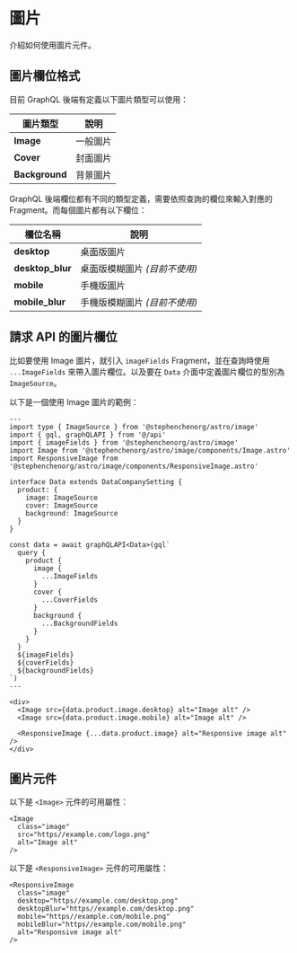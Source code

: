 # 圖片

介紹如何使用圖片元件。

## 圖片欄位格式

目前 GraphQL 後端有定義以下圖片類型可以使用：

| 圖片類型 | 說明 |
| --- | --- |
| **Image** | 一般圖片 |
| **Cover** | 封面圖片 |
| **Background** | 背景圖片 |

GraphQL 後端欄位都有不同的類型定義，需要依照查詢的欄位來輸入對應的 Fragment。而每個圖片都有以下欄位：

| 欄位名稱 | 說明 |
| --- | --- |
| **desktop** | 桌面版圖片 |
| **desktop_blur** | 桌面版模糊圖片 *(目前不使用)* |
| **mobile** | 手機版圖片 |
| **mobile_blur** | 手機版模糊圖片 *(目前不使用)* |

## 請求 API 的圖片欄位

比如要使用 Image 圖片，就引入 `imageFields` Fragment，並在查詢時使用 `...ImageFields` 來帶入圖片欄位。以及要在 `Data` 介面中定義圖片欄位的型別為 `ImageSource`。

以下是一個使用 Image 圖片的範例：

```astro {3-4,8-10,17-25,28-30,35-38}
---
import type { ImageSource } from '@stephenchenorg/astro/image'
import { gql, graphQLAPI } from '@/api'
import { imageFields } from '@stephenchenorg/astro/image'
import Image from '@stephenchenorg/astro/image/components/Image.astro'
import ResponsiveImage from '@stephenchenorg/astro/image/components/ResponsiveImage.astro'

interface Data extends DataCompanySetting {
  product: {
    image: ImageSource
    cover: ImageSource
    background: ImageSource
  }
}

const data = await graphQLAPI<Data>(gql`
  query {
    product {
      image {
        ...ImageFields
      }
      cover {
        ...CoverFields
      }
      background {
        ...BackgroundFields
      }
    }
  }
  ${imageFields}
  ${coverFields}
  ${backgroundFields}
`)
---

<div>
  <Image src={data.product.image.desktop} alt="Image alt" />
  <Image src={data.product.image.mobile} alt="Image alt" />

  <ResponsiveImage {...data.product.image} alt="Responsive image alt" />
</div>
```

## 圖片元件

以下是 `<Image>` 元件的可用屬性：

```astro
<Image
  class="image"
  src="https//example.com/logo.png"
  alt="Image alt"
/>
```

以下是 `<ResponsiveImage>` 元件的可用屬性：

```astro
<ResponsiveImage
  class="image"
  desktop="https//example.com/desktop.png"
  desktopBlur="https//example.com/desktop.png"
  mobile="https//example.com/mobile.png"
  mobileBlur="https//example.com/mobile.png"
  alt="Responsive image alt"
/>
```
